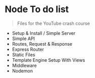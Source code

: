 # Node To do list

> Files for the YouTube crash course

- Setup & Install / Simple Server
- Simple API
- Routes, Request & Response
- Express Router
- Static Files
- Template Engine Setup With Views
- Middleware
- Nodemon
